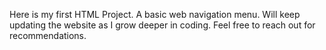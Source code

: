 Here is my first HTML Project. A basic web navigation menu. Will keep updating the website as I grow deeper in coding. Feel free to reach out for recommendations.
